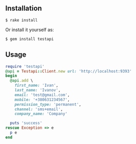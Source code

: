 ## Installation

    $ rake install

Or install it yourself as:

    $ gem install testapi

## Usage

```ruby
require 'testapi'
@api = Testapi::Client.new url: 'http://localhost:9393'
begin
  @api.add \
    first_name: 'Ivan',
    last_name: 'Ivanov',
    email: 'test@gmail.com',
    mobile: '+380631234567',
    permission_type: 'permanent',
    channel: 'sms+email',
    company_name: 'Company'

  puts 'success'
rescue Exception => e
  p e
end
```
